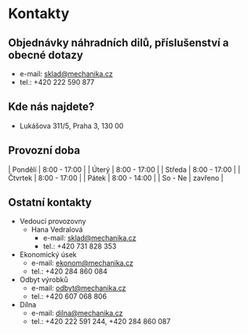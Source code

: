 # Kontakty

## Objednávky náhradních dilů, příslušenství a obecné dotazy
- e-mail: sklad@mechanika.cz
- tel.: +420 222 590 877

## Kde nás najdete?
- Lukášova 311/5, Praha 3, 130 00
<google mapa>

## Provozní doba
| Pondělí  | 8:00 - 17:00 |
| Úterý    | 8:00 - 17:00 |
| Středa   | 8:00 - 17:00 |
| Čtvrtek  | 8:00 - 17:00 |
| Pátek    | 8:00 - 14:00 |
| So - Ne  | zavřeno      |

## Ostatní kontakty
- Vedoucí provozovny
  - Hana Vedralová
    - e-mail: sklad@mechanika.cz
    - tel.: +420 731 828 353
- Ekonomický úsek
  - e-mail: ekonom@mechanika.cz
  - tel.: +420 284 860 084
- Odbyt výrobků
  - e-mail: odbyt@mechanika.cz
  - tel.: +420 607 068 806
- Dílna
  - e-mail: dilna@mechanika.cz
  - tel.: +420 222 591 244, +420 284 860 087
